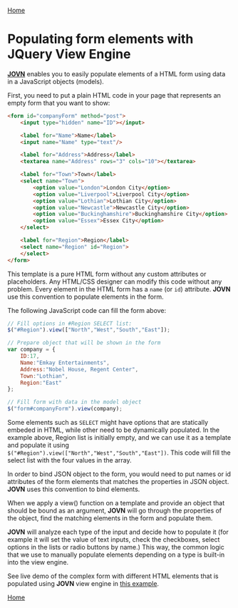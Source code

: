 [Home](../README.md)

# Populating form elements with JQuery View Engine

**[JOVN](../README.md)** enables you to easily populate elements of a HTML form using data in a JavaScript objects (models).

First, you need to put a plain HTML code in your page that represents an empty form that you want to show:

```html
<form id="companyForm" method="post">
    <input type="hidden" name="ID"></input>

    <label for="Name">Name</label>
    <input name="Name" type="text"/>

    <label for="Address">Address</label>
    <textarea name="Address" rows="3" cols="10"></textarea>

    <label for="Town">Town</label>
    <select name="Town">
        <option value="London">London City</option>
        <option value="Liverpool">Liverpool City</option>
        <option value="Lothian">Lothian City</option>
        <option value="Newcastle">Newcastle City</option>
        <option value="Buckinghamshire">Buckinghamshire City</option>
        <option value="Essex">Essex City</option>  
    </select>

    <label for="Region">Region</label>
    <select name="Region" id="Region">
    </select>
</form>
```

This template is a pure HTML form without any custom attributes or placeholders. Any HTML/CSS designer can modify this code without any problem.
Every element in the HTML form has a `name` (or `id`) attribute. **JOVN** use this convention to populate elements in the form.

The following JavaScript code can fill the form above:

```javascript
// Fill options in #Region SELECT list:
$("#Region").view(["North","West","South","East"]);

// Prepare object that will be shown in the form
var company = {
    ID:17,
    Name:"Emkay Entertainments",
    Address:"Nobel House, Regent Center",
    Town:"Lothian",
    Region:"East"
};

// Fill form with data in the model object
$("form#companyForm").view(company);

```

Some elements such as `SELECT` might have options that are statically embeded in HTML, while other need to be dynamically populated. In the example above, Region list is initially empty, and we can use it as a template and populate it using `$("#Region").view(["North","West","South","East"])`. This code will fill the select list with the four values in the array. 

In order to bind JSON object to the form, you would need to put names or id attributes of the form elements that matches the properties in JSON object. **JOVN** uses this convention to bind elements.

When we apply a view() function on a template and provide an object that should be bound as an argument, **JOVN** will go through the properties of the object, find the matching elements in the form and populate them.

**JOVN** will analyze each type of the input and decide how to populate it (for example it will set the value of text inputs, check the checkboxes, select options in the lists or radio buttons by name.) This way, the common logic that we use to manually populate elements depending on a type is built-in into the view engine.

See live demo of the complex form with different HTML elements that is populated using **JOVN** view engine in [this example](../examples/edit.html).

[Home](../README.md)